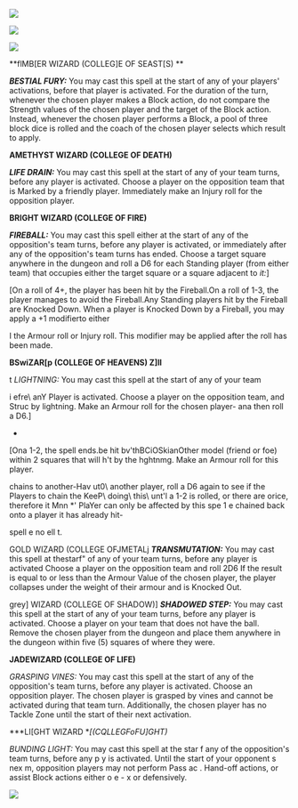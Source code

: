 
![](../media/dungeon_bowl/image117.jpg)

![](../media/dungeon_bowl/image118.jpg)

![](../media/dungeon_bowl/image119.jpg)

**flMB[ER WIZARD (COLLEG]E OF SEAST[S)
 **

***BESTIAL FURY:*** You may cast this spell at the start of any of your
players' activations, before that player is activated. For the duration
of the turn, whenever the chosen player makes a Block action, do not
compare the Strength values of the chosen player and the target of the
Block action. Instead, whenever the chosen player performs a Block, a
pool of three block dice is rolled and the coach of the chosen player
selects which result to apply.

**AMETHYST WIZARD (COLLEGE OF
DEATH)**

***LIFE DRAIN:*** You may cast this spell at the start of any of your
team turns, before any player is activated. Choose a player on the
opposition team that is Marked by a friendly player. Immediately make an
Injury roll for the opposition player.

**BRIGHT WIZARD (COLLEGE OF
FIRE)**

***FIREBALL:*** You may cast this spell either at the start of any of
the opposition's team turns, before any player is activated, or
immediately after any of the opposition's team turns has ended. Choose a
target square anywhere in the dungeon and roll a D6 for each Standing
player (from either team) that occupies either the target square or a
square adjacent to *it:*]

[On a roll of 4+, the player has been hit by the Fireball.On a roll of
1-3, the player manages to avoid the Fireball.Any Standing players hit
by the Fireball are Knocked Down. When a player is Knocked Down by a
Fireball, you may apply a +1 modifierto
either

I the Armour roll or Injury roll. This modifier may be applied after
the roll has been made.

**BSwiZAR[p (COLLEGE OF HEAVENS)
Z]II**

t *LIGHTNING:* You may cast this spell at the start of any of your
team

i efre\ anY Player is activated. Choose a player on the
opposition team, and Struc by lightning. Make an Armour roll for
the chosen player- ana then roll a D6.]

-   

[Ona 1-2, the spell ends.be hit bv'thBCiOSkianOther model
(friend or foe) within 2 squares that will h't by the hghtnmg. Make
an Armour roll for this player.

chains to another-Hav ut0\ another player, roll a D6 again to
see if the  Players to chain the KeeP\ doing\ this\ unt'l a 1-2 is
rolled, or there are orice, therefore it Mnn \*'  PlaYer
can only be affected by this spe 1 e chained back onto a player it
has already hit-

spell e no ell t.

GOLD WIZARD (COLLEGE OFJMETALj ***TRANSMUTATION:*** You may cast this
spell at thestarf" of any of your team turns, before any player is
activated Choose a player on the opposition team and roll 2D6 If the
result is equal to or less than the Armour Value of the chosen player,
the player collapses under the weight of their armour and is Knocked
Out.

 grey] WIZARD (COLLEGE OF SHADOW)] ***SHADOWED
STEP:*** You may cast this spell at the start of any of your team turns,
before any player is activated. Choose a player on your team that does
not have the ball. Remove the chosen player from the dungeon and place
them anywhere in the dungeon within five (5) squares of where they
were.

**JADEWIZARD (COLLEGE OF LIFE)**

*GRASPING VINES:* You may cast this spell at the start of any of the
opposition's team turns, before any player is activated. Choose an
opposition player. The chosen player is grasped by vines and cannot be
activated during that team turn. Additionally, the chosen player has no
Tackle Zone until the start of their next
activation.

***LI[GHT WIZARD
**[(CQLLEGFoFU]GHT)*

*BUNDING LIGHT:* You may cast this spell at the star f any of the
opposition's team turns, before any p y is activated. Until the start of
your opponent s nex m, opposition players may not perform Pass ac .
Hand-off actions, or assist Block actions either o e - x or
defensively.

![](../media/dungeon_bowl/image120.jpg)

